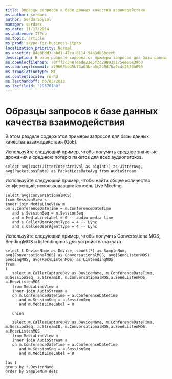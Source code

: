 ```yaml
---
title: Образцы запросов к базе данных качества взаимодействия
ms.author: serdars
author: SerdarSoysal
manager: serdars
ms.date: 11/17/2014
ms.audience: ITPro
ms.topic: article
ms.prod: skype-for-business-itpro
localization_priority: Normal
ms.assetid: 04e6bdd3-bbd1-47ca-8114-94a3db6beeeb
description: В этом разделе содержатся примеры запросов для базы данных качества взаимодействия (QoE).
ms.openlocfilehash: 70fff2c34e7eade21e5f2c29893a175ee65e39b0
ms.sourcegitcommit: a79668bb45b73a63bea5c249d76a4c4c2530a096
ms.translationtype: MT
ms.contentlocale: ru-RU
ms.lasthandoff: 06/05/2018
ms.locfileid: "19570180"
---
```

# <a name="sample-qoe-database-queries"></a>Образцы запросов к базе данных качества взаимодействия
 
В этом разделе содержатся примеры запросов для базы данных качества взаимодействия (QoE). 
  
Используйте следующий пример, чтобы получить среднее значение дрожания и среднюю потерю пакетов для всех аудиопотоков.
  
```
select avg(cast(JitterInterArrival as bigint)) as JitterAvg, avg(PacketLossRate) as PacketLossRateAvg from AudioStream
```

Используйте следующий пример, чтобы найти общее количество конференций, использовавших консоль Live Meeting.
  
```
select avg(ConversationalMOS)
from SessionView s
inner join MediaLineView m
on s.ConferenceDateTime = m.ConferenceDateTime
   and s.SessionSeq = m.SessionSeq
   and m.MediaLineLabel = 0 -- audio media line
   and s.CallerUserAgentType = 4 -- Lync
   and s.CalleeUserAgentType = 4 -- Lync
```

Используйте следующий пример, чтобы получить ConversstionalMOS, SendingMOS и listendingmos для устройства захвата.
  
```
select t.DeviceName as Device, count(*) as SampleNum, avg(ConversationalMOS) as ConversationalMOS, avg(SendListenMOS) SendingMOS, avg(RecvListenMOS) as ListendingMOS
from
(
   select m.CallerCaptureDev as DeviceName, m.ConferenceDateTime, m.SessionSeq, a.StreamID, m.ConversationalMOS,a.SendListenMOS, a.RecvListenMOS
   from MediaLineView m
   inner join AudioStream a
   on m.ConferenceDateTime = a.ConferenceDateTime
      and m.SessionSeq = a.SessionSeq
      and m.MediaLineLabel = 0

   union

   select m.CalleeCaptureDev as DeviceName, m.ConferenceDateTime, m.SessionSeq, a.StreamID, m.ConversationalMOS,a.SendListenMOS, a.RecvListenMOS
   from MediaLineView m
   inner join AudioStream a
   on m.ConferenceDateTime = a.ConferenceDateTime
      and m.SessionSeq = a.SessionSeq
      and m.MediaLineLabel = 0

)as t
group by t.DeviceName
order by SampleNum desc
```